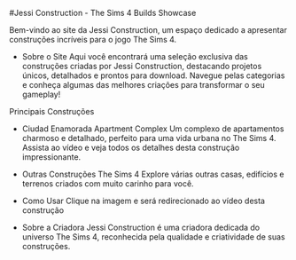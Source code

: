 #Jessi Construction - The Sims 4 Builds Showcase

Bem-vindo ao site da Jessi Construction, um espaço dedicado a apresentar construções incríveis para o jogo The Sims 4.

 - Sobre o Site
Aqui você encontrará uma seleção exclusiva das construções criadas por Jessi Construction, destacando projetos únicos, detalhados e prontos para download. Navegue pelas categorias e conheça algumas das melhores criações para transformar o seu gameplay!

Principais Construções
 - Ciudad Enamorada Apartment Complex
Um complexo de apartamentos charmoso e detalhado, perfeito para uma vida urbana no The Sims 4.
Assista ao vídeo e veja todos os detalhes desta construção impressionante.
 - Outras Construções The Sims 4
Explore várias outras casas, edifícios e terrenos criados com muito carinho para você.

 - Como Usar
Clique na imagem e será redirecionado ao vídeo desta construção

 - Sobre a Criadora
Jessi Construction é uma criadora dedicada do universo The Sims 4, reconhecida pela qualidade e criatividade de suas construções.

